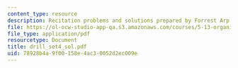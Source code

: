 ```yaml
---
content_type: resource
description: Recitation problems and solutions prepared by Forrest Arp.
file: https://ol-ocw-studio-app-qa.s3.amazonaws.com/courses/5-13-organic-chemistry-ii-fall-2003/78928b4a9f00158e4ac30052d2ec009e_drill_set4_sol.pdf
file_type: application/pdf
resourcetype: Document
title: drill_set4_sol.pdf
uid: 78928b4a-9f00-158e-4ac3-0052d2ec009e
---
```

